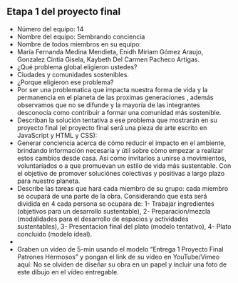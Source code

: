 ## Etapa 1 del proyecto final

- Número del equipo: 14 
- Nombre del equipo: Sembrando conciencia 
- Nombre de todos miembros en su equipo: 
- María Fernanda Medina Mendieta, Enidh Miriam Gómez Araujo, Gonzalez Cintia Gisela, Kaybeth Del Carmen Pacheco Artigas.
- ¿Qué problema global eligieron ustedes?
- Ciudades y comunidades sostenibles.
- ¿Porque eligieron ese problema? 
- Por ser una problematica que impacta nuestra forma de vida y la permanencia en el planeta de las proximas generaciones , además observamos que no se difunde  y la mayoría de las integrantes desconocía como contribuir a formar una comunidad más sostenible.
- Describan la solución tentativa a ese problema que mostrarán en su proyecto final (el proyecto final será una pieza de arte escrito en JavaScript y HTML y CSS):
- Generar conciencia acerca de cómo reducir el impacto en el ambiente, brindando información necesaria y útil sobre cómo empezar a realizar estos cambios desde casa. Así como invitarlos a unirse a movimientos, voluntariados o a que promuevan un estilo de vida más sustentable. Con el objetivo de promover soluciónes colectivas y positivas a largo plazo para nuestro planeta.
- Describe las tareas que hará cada miembro de su grupo: cada miembro se ocupará de una parte de la obra. Considerando que esta será dividida en 4 cada persona se ocupara de: 1- Trabajar ingredientes (objetivos para un desarrollo sustentable), 2- Preparacion/mezcla (modalidades para el desarrollo de espacios y actividades sustentables), 3- Presentacion final del plato (modelo tentativo), 4- Plato concluido (modelo ideal).
-
- Graben un video de 5-min usando el modelo “Entrega 1 Proyecto Final Patrones Hermosos” y pongan el link de su vídeo en YouTube/Vimeo aquí:
No se olviden de diseñar su obra en un papel y incluir una foto de este dibujo en el vídeo entregable.
